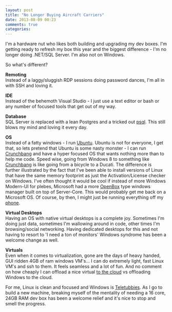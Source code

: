 ```yaml
---
layout: post
title: "No Longer Buying Aircraft Carriers"
date: 2013-08-09 00:23
comments: true
categories: 
---
```

I'm a hardware nut who likes both building and upgrading my dev boxes. I'm getting ready to refresh my box this year and the biggest difference - I'm no longer doing .NET/SQL Server. I'm also not on Windows.  
  
So what's different?  
  
**Remoting**  
Instead of a laggy/sluggish RDP sessions doing password dances, I'm all in with SSH and loving it.  
  
**IDE**  
Instead of the behemoth Visual Studio - I just use a text editor or bash or any number of focused tools that get out of my way.  

**Database**  
SQL Server is replaced with a lean Postgres and a tricked out [psql][1]. This still blows my mind and loving it every day.  

**OS**  
Instead of a fatty windows - I run [Ubuntu][5]. Ubuntu is not for everyone, I get that, so lets pretend that Ubuntu is some nasty monster - I can run [Crunchbang][4] and have a hyper focused OS that wants nothing more than to help me code. Speed wise, going from Windows 8 to something like [Crunchbang][4] is like going from a bicycle to a Ducati. The difference is further illustrated by the fact that I've been able to install versions of Linux that have the same memory footprint as just the Activation/License checker on Windows. I've often thought it would be cool if instead of more Windows Modern-UI for plebes, Microsoft had a more [OpenBox][3] type windows manager built on top of Server-Core. This would probably get me back on a Microsoft OS. Of course, by then, I might just be running everything off my [phone][6].
  
**Virtual Desktops**  
Having an OS with native virtual desktops is a complete joy. Sometimes I'm doing just data, sometimes I'm wallowing around in code, other times I'm browsing/social networking. Having dedicated desktops for this and not having to resort to 'I need a ton of monitors' Windows syndrome has been a welcome change as well.  
  
**Virtuals**  
Even when it comes to virtualization, gone are the days of heavy handed, GUI ridden 4GB of ram windows VM's... I can do extremely light, fast Linux VM's and ssh to them. It feels seamless and a lot of fun. And no comment on how cheaply I can offload a nice virtual [to the cloud][2] vs offloading Windows to the cloud.
  
For me, Linux is clean and focused and Windows is [Teletubbies][7]. As I go to build a new machine, breaking myself of the mentality of needing a 16 core, 24GB RAM dev box has been a welcome relief and it's nice to stop and smell the progress.  

[1]: http://www.craigkerstiens.com/2013/02/21/more-out-of-psql/
[2]: http://digitalocean.com
[3]: http://openbox.org/
[4]: http://crunchbang.org/
[5]: http://www.ubuntu.com/
[6]: http://www.indiegogo.com/projects/ubuntu-edge
[7]: http://i.telegraph.co.uk/multimedia/archive/01399/teletubbies_1399692c.jpg